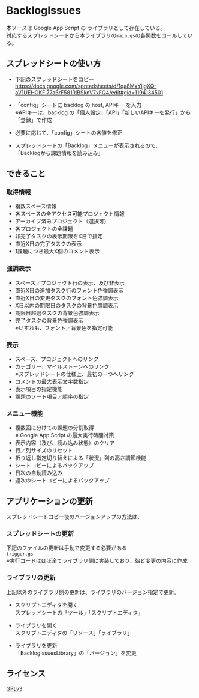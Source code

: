 # BacklogIssues

本ソースは Google App Script の ライブラリとして存在している。  
対応するスプレッドシートから本ライブラリの`main.gs`の各関数をコールしている。  

## スプレッドシートの使い方
- 下記のスプレッドシートをコピー  
https://docs.google.com/spreadsheets/d/1qa8MxYjjgXQ-aV1UEHGKFI77a6rF581RlBSknV7xFQ4/edit#gid=1194134501

- 「config」シートに backlog の host, APIキー を入力  
※APIキーは、backlog の「個人設定」「API」「新しいAPIキーを発行」から「登録」で作成

- 必要に応じて、「config」シートの各値を修正

- スプレッドシートの「Backlog」メニューが表示されるので、  
「Backlogから課題情報を読み込み」

## できること
### 取得情報
- 複数スペース情報
- 各スペースの全アクセス可能プロジェクト情報
- アーカイブ済みプロジェクト（選択可）
- 各プロジェクトの全課題
- 非完了タスクの表示期限をX日で指定
- 直近X日の完了タスクの表示
- 1課題につき最大X個のコメント表示

### 強調表示
- スペース／プロジェクト行の表示、及び非表示
- 直近X日の追加タスク行のフォント色強調表示
- 直近X日の変更タスクのフォント色強調表示
- X日以内の期限日のタスクの背景色強調表示
- 期限日超過タスクの背景色強調表示
- 完了タスクの背景色強調表示  
※いずれも、フォント／背景色を指定可能

### 表示
- スペース、プロジェクトへのリンク
- カテゴリー、マイルストーンへのリンク  
  ※スプレッドシートの仕様上、最初の一つへリンク
- コメントの最大表示文字数指定
- 表示項目の指定機能
- 課題のソート項目／順序の指定

### メニュー機能
- 複数回に分けての課題の分割取得  
  ※ Google App Script の最大実行時間対策
- 表示内容（及び、読み込み状態）のクリア
- 行／列サイズのリセット
- 折り返し指定切り替えによる「状況」列の高さ調節機能
- シートコピーによるバックアップ
- 日次の自動読み込み
- 週次のシートコピーによるバックアップ

## アプリケーションの更新
スプレッドシートコピー後のバージョンアップの方法は、 

### スプレッドシートの更新
下記のファイルの更新は手動で変更する必要がある  
`trigger.gs`  
※実行コードはほぼ全てライブラリ側に実装しており、殆ど変更の内容に作成

### ライブラリの更新
上記以外のライブラリ側の更新は、ライブラリのバージョン指定で更新。

- スクリプトエディタを開く  
  スプレッドシートの「ツール」「スクリプトエディタ」

- ライブラリを開く  
  スクリプトエディタの「リソース」「ライブラリ」

- ライブラリを更新   
   「BacklogIssuesLibrary」の「バージョン」を変更

## ライセンス
[GPLv3](https://github.com/nilesflow/BacklogIssues/blob/master/LICENSE)
